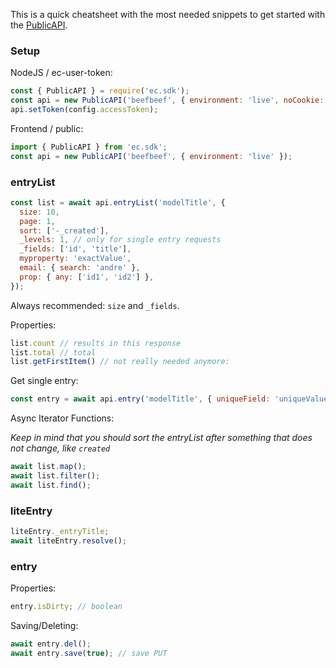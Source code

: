 This is a quick cheatsheet with the most needed snippets to get started with the [PublicAPI](#publicapi).

### Setup

NodeJS / ec-user-token:

```js
const { PublicAPI } = require('ec.sdk');
const api = new PublicAPI('beefbeef', { environment: 'live', noCookie: true }, true); // for ec user
api.setToken(config.accessToken);
```

Frontend / public:

```js
import { PublicAPI } from 'ec.sdk';
const api = new PublicAPI('beefbeef', { environment: 'live' });
```

### entryList
```js
const list = await api.entryList('modelTitle', {
  size: 10,
  page: 1,
  sort: ['-_created'],
  _levels: 1, // only for single entry requests
  _fields: ['id', 'title'],
  myproperty: 'exactValue',
  email: { search: 'andre' },
  prop: { any: ['id1', 'id2'] },
});
```
Always recommended: `size` and `_fields`.

Properties:

```js
list.count // results in this response
list.total // total
list.getFirstItem() // not really needed anymore:
```
Get single entry:

```js
const entry = await api.entry('modelTitle', { uniqueField: 'uniqueValue' });
```

Async Iterator Functions:

*Keep in mind that you should sort the entryList after something that does not change, like `created`*

```js
await list.map();
await list.filter();
await list.find();
```
### liteEntry

```js
liteEntry._entryTitle;
await liteEntry.resolve();
```

### entry
Properties:

```js
entry.isDirty; // boolean
```

Saving/Deleting:

```js
await entry.del();
await entry.save(true); // save PUT
```

